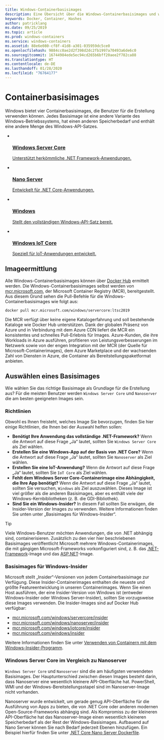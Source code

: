 ```yaml
---
title: Windows-Containerbasisimages
description: Eine Übersicht über die Windows-Containerbasisimages und wann sie zu verwenden sind.
keywords: Docker, Container, Hashes
author: patricklang
ms.date: 09/25/2019
ms.topic: article
ms.prod: windows-containers
ms.service: windows-containers
ms.assetid: 88e6e080-cf8f-41d8-a301-035959dc5ce0
ms.openlocfilehash: 9884cc0ae2d2f398d2dc2fb1997a70493a6de6c0
ms.sourcegitcommit: 16744984ede5ec94cd265b6bff20aee2f782ca88
ms.translationtype: HT
ms.contentlocale: de-DE
ms.lasthandoff: 01/28/2020
ms.locfileid: "76764177"
---
```

# <a name="container-base-images"></a>Containerbasisimages

Windows bietet vier Containerbasisimages, die Benutzer für die Erstellung verwenden können. Jedes Basisimage ist eine andere Variante des Windows-Betriebssystems, hat einen anderen Speicherbedarf und enthält eine andere Menge des Windows-API-Satzes.

<ul class="columns is-multiline has-margin-left-none has-margin-bottom-none has-padding-top-medium">
    <li class="column is-one-quarter has-padding-top-small-mobile has-padding-bottom-small">
        <a class="is-undecorated is-full-height is-block"
            href="https://hub.docker.com/_/microsoft-windows-servercore" data-linktype="external">
            <article class="card has-outline-hover is-relative is-full-height has-padding-none">
                    <div class="cardImageOuter bgdAccent1 has-padding-top-large has-padding-bottom-large has-padding-left-large has-padding-right-large">
                        <div class="cardImage centered has-padding-top-large has-padding-bottom-large has-padding-left-large has-padding-right-large">
                            <img src="media/Microsoft_logo.svg" alt="" data-linktype="relative-path">
                        </div>
                    </div>
                <div class="card-content has-text-overflow-ellipsis has-padding-top-small">
                    <div class="has-padding-bottom-none">
                        <h3 class="is-size-4 has-margin-top-none has-margin-bottom-none has-text-primary">Windows Server Core</h3>
                    </div>
                    <div class="is-size-7 has-margin-top-small has-line-height-reset">
                        <p>Unterstützt herkömmliche .NET Framework-Anwendungen.</p>
                    </div>
                </div>
            </article>
        </a>
    </li>
    <li class="column is-one-quarter has-padding-top-small-mobile has-padding-bottom-small">
        <a class="is-undecorated is-full-height is-block"
            href="https://hub.docker.com/_/microsoft-windows-nanoserver" data-linktype="external">
            <article class="card has-outline-hover is-relative is-full-height has-padding-none">
                    <div class="cardImageOuter bgdAccent1 has-padding-top-large has-padding-bottom-large has-padding-left-large has-padding-right-large">
                        <div class="cardImage centered has-padding-top-large has-padding-bottom-large has-padding-left-large has-padding-right-large">
                            <img src="media/Microsoft_logo.svg" alt="" data-linktype="relative-path">
                        </div>
                    </div>
                <div class="card-content has-text-overflow-ellipsis has-padding-top-small">
                    <div class="has-padding-bottom-none">
                        <h3 class="is-size-4 has-margin-top-none has-margin-bottom-none has-text-primary">Nano Server</h3>
                    </div>
                    <div class="is-size-7 has-margin-top-small has-line-height-reset">
                        <p>Entwickelt für .NET Core-Anwendungen.</p>
                    </div>
                </div>
            </article>
        </a>
    </li>
    <li class="column is-one-quarter has-padding-top-small-mobile has-padding-bottom-small">
        <a class="is-undecorated is-full-height is-block"
            href="https://hub.docker.com/_/microsoft-windows" data-linktype="external">
            <article class="card has-outline-hover is-relative is-full-height has-padding-none">
                    <div class="cardImageOuter bgdAccent1 has-padding-top-large has-padding-bottom-large has-padding-left-large has-padding-right-large">
                        <div class="cardImage centered has-padding-top-large has-padding-bottom-large has-padding-left-large has-padding-right-large">
                            <img src="media/Microsoft_logo.svg" alt="" data-linktype="relative-path">
                        </div>
                    </div>
                <div class="card-content has-text-overflow-ellipsis has-padding-top-small">
                    <div class="has-padding-bottom-none">
                        <h3 class="is-size-4 has-margin-top-none has-margin-bottom-none has-text-primary">Windows</h3>
                    </div>
                    <div class="is-size-7 has-margin-top-small has-line-height-reset">
                        <p>Stellt den vollständigen Windows-API-Satz bereit.</p>
                    </div>
                </div>
            </article>
        </a>
    </li>
    <li class="column is-one-quarter has-padding-top-small-mobile has-padding-bottom-small">
        <a class="is-undecorated is-full-height is-block"
            href="https://hub.docker.com/_/microsoft-windows-iotcore" data-linktype="external">
            <article class="card has-outline-hover is-relative is-full-height has-padding-none">
                    <div class="cardImageOuter bgdAccent1 has-padding-top-large has-padding-bottom-large has-padding-left-large has-padding-right-large">
                        <div class="cardImage centered has-padding-top-large has-padding-bottom-large has-padding-left-large has-padding-right-large">
                            <img src="media/Microsoft_logo.svg" alt="" data-linktype="relative-path">
                        </div>
                    </div>
                <div class="card-content has-text-overflow-ellipsis has-padding-top-small">
                    <div class="has-padding-bottom-none">
                        <h3 class="is-size-4 has-margin-top-none has-margin-bottom-none has-text-primary">Windows IoT Core</h3>
                    </div>
                    <div class="is-size-7 has-margin-top-small has-line-height-reset">
                        <p>Speziell für IoT-Anwendungen entwickelt.</p>
                    </div>
                </div>
            </article>
        </a>
    </li>
</ul>

## <a name="image-discovery"></a>Imageermittlung

Alle Windows-Containerbasisimages können über [Docker Hub](https://hub.docker.com/_/microsoft-windows-base-os-images) ermittelt werden. Die Windows-Containerbasisimages selbst werden von [mcr.microsoft.com](https://azure.microsoft.com/en-us/services/container-registry/), der Microsoft Container Registry (MCR), bereitgestellt. Aus diesem Grund sehen die Pull-Befehle für die Windows-Containerbasisimages wie folgt aus:

```code
docker pull mcr.microsoft.com/windows/servercore:ltsc2019
```

Die MCR verfügt über keine eigene Katalogerfahrung und soll bestehende Kataloge wie Docker Hub unterstützen. Dank der globalen Präsenz von Azure und in Verbindung mit dem Azure CDN liefert die MCR ein konsistentes und schnelles Pull-Erlebnis für Images. Azure-Kunden, die ihre Workloads in Azure ausführen, profitieren von Leistungsverbesserungen im Netzwerk sowie von der engen Integration mit der MCR (der Quelle für Microsoft-Containerimages), dem Azure Marketplace und der wachsenden Zahl von Diensten in Azure, die Container als Bereitstellungspaketformat anbieten.

## <a name="choosing-a-base-image"></a>Auswählen eines Basisimages

Wie wählen Sie das richtige Basisimage als Grundlage für die Erstellung aus? Für die meisten Benutzer werden `Windows Server Core` und `Nanoserver` die am besten geeigneten Images sein.

### <a name="guidelines"></a>Richtlinien

 Obwohl es Ihnen freisteht, welches Image Sie bevorzugen, finden Sie hier einige Richtlinien, die Ihnen bei der Auswahl helfen sollen:

- **Benötigt Ihre Anwendung das vollständige .NET-Framework?** Wenn die Antwort auf diese Frage „Ja“ lautet, sollten Sie `Windows Server Core` als Ziel wählen.
- **Erstellen Sie eine Windows-App auf der Basis von .NET Core?** Wenn die Antwort auf diese Frage „Ja“ lautet, sollten Sie `Nanoserver` als Ziel wählen.
- **Erstellen Sie eine IoT-Anwendung?** Wenn die Antwort auf diese Frage „Ja“ lautet, sollten Sie `IoT Core` als Ziel wählen.
- **Fehlt dem Windows Server Core-Containerimage eine Abhängigkeit, die Ihre App benötigt?** Wenn die Antwort auf diese Frage „Ja“ lautet, sollten Sie versuchen, `Windows` als Ziel auszuwählen. Dieses Image ist viel größer als die anderen Basisimages, aber es enthält viele der Windows-Kernbibliotheken (z. B. die GDI-Bibliothek).
- **Sind Sie ein Windows-Insider?** In diesem Fall sollten Sie erwägen, die Insider-Version der Images zu verwenden. Weitere Informationen finden Sie unten unter „Basisimages für Windows-Insider“.

> [!TIP]
> Viele Windows-Benutzer möchten Anwendungen, die von .NET abhängig sind, containerisieren. Zusätzlich zu den vier hier beschriebenen Basisimages veröffentlicht Microsoft mehrere Windows-Containerimages, die mit gängigen Microsoft-Frameworks vorkonfiguriert sind, z. B. das [.NET-Framework](https://hub.docker.com/_/microsoft-dotnet-framework)-Image und das [ASP.NET](https://hub.docker.com/_/microsoft-dotnet-framework-aspnet/)-Image.

### <a name="base-images-for-windows-insiders"></a>Basisimages für Windows-Insider

Microsoft stellt „Insider“-Versionen von jedem Containerbasisimage zur Verfügung. Diese Insider-Containerimages enthalten die neueste und größte Featureentwicklung in unseren Containerimages. Wenn Sie einen Host ausführen, der eine Insider-Version von Windows ist (entweder Windows-Insider oder Windows Server-Insider), sollten Sie vorzugsweise diese Images verwenden. Die Insider-Images sind auf Docker Hub verfügbar:

- [mcr.microsoft.com/windows/servercore/insider](https://hub.docker.com/_/microsoft-windows-servercore-insider)
- [mcr.microsoft.com/windows/nanoserver/insider](https://hub.docker.com/_/microsoft-windows-nanoserver-insider)
- [mcr.microsoft.com/windows/iotcore/insider](https://hub.docker.com/_/microsoft-windows-iotcore-insider)
- [mcr.microsoft.com/windows/insider](https://hub.docker.com/_/microsoft-windows-insider)

Weitere Informationen finden Sie unter [Verwenden von Containern mit dem Windows-Insider-Programm](../deploy-containers/insider-overview.md).

### <a name="windows-server-core-vs-nanoserver"></a>Windows Server Core im Vergleich zu Nanoserver

`Windows Server Core` und `Nanoserver` sind die am häufigsten verwendeten Basisimages. Der Hauptunterschied zwischen diesen Images besteht darin, dass Nanoserver eine wesentlich kleinere API-Oberfläche hat. PowerShell, WMI und der Windows-Bereitstellungsstapel sind im Nanoserver-Image nicht vorhanden.

Nanoserver wurde entwickelt, um gerade genug API-Oberfläche für die Ausführung von Apps zu bieten, die von .NET Core oder anderen modernen Open-Source-Frameworks abhängig sind. Als Kompromiss zu der kleineren API-Oberfläche hat das Nanoserver-Image einen wesentlich kleineren Speicherbedarf als der Rest der Windows-Basisimages. Aufbauend auf Nano Server können Sie nach Bedarf jederzeit Ebenen hinzufügen. Ein Beispiel hierfür finden Sie unter [.NET Core Nano Server Dockerfile](https://github.com/dotnet/dotnet-docker/blob/master/2.1/sdk/nanoserver-1909/amd64/Dockerfile).
